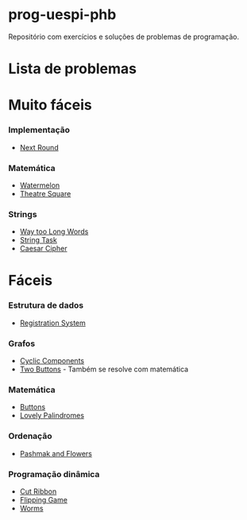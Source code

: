 # prog-uespi-phb
Repositório com exercícios e soluções de problemas de programação.

# Lista de problemas
# Muito fáceis
### Implementação
* [Next Round](http://codeforces.com/problemset/problem/158/A)

### Matemática
* [Watermelon](http://codeforces.com/problemset/problem/4/A)
* [Theatre Square](http://codeforces.com/problemset/problem/1/A)

### Strings
* [Way too Long Words](http://codeforces.com/problemset/problem/71/A)
* [String Task](http://codeforces.com/problemset/problem/118/A)
* [Caesar Cipher](https://www.hackerrank.com/challenges/caesar-cipher-1/problem)

# Fáceis
### Estrutura de dados
* [Registration System](http://codeforces.com/problemset/problem/4/C)

### Grafos
* [Cyclic Components](http://codeforces.com/problemset/problem/977/E)
* [Two Buttons](http://codeforces.com/problemset/problem/520/B) - Também se resolve com matemática

### Matemática
* [Buttons](http://codeforces.com/problemset/problem/268/B)
* [Lovely Palindromes](http://codeforces.com/problemset/problem/688/B)

### Ordenação
* [Pashmak and Flowers](http://codeforces.com/problemset/problem/459/B)

### Programação dinâmica
* [Cut Ribbon](http://codeforces.com/problemset/problem/189/A)
* [Flipping Game](http://codeforces.com/problemset/problem/327/A)
* [Worms](http://codeforces.com/problemset/problem/474/B)
